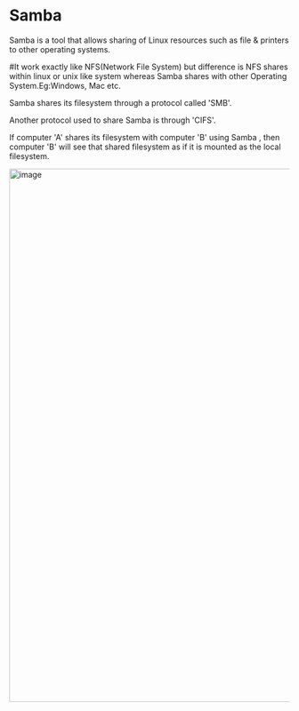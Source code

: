 # Samba

Samba is a tool that allows sharing of Linux resources such as file & printers to other operating systems.

#It work exactly like NFS(Network File System) but difference is NFS shares within linux or unix like system whereas Samba shares with other Operating System.Eg:Windows, Mac etc.

Samba shares its filesystem through a protocol called 'SMB'.

Another protocol used to share Samba is through 'CIFS'.

If computer 'A' shares its filesystem with computer 'B' using  Samba , then computer 'B' will see that shared filesystem as if it is mounted as the local filesystem.

<img width="960" alt="image" src="https://github.com/Prafful-018/Samba/assets/128427528/64004949-1c39-49a8-8ca9-cf462ac9eda4">



